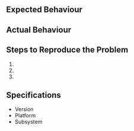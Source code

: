 ## Expected Behaviour

## Actual Behaviour

## Steps to Reproduce the Problem
1. 
2. 
3. 

## Specifications 

* Version 
* Platform 
* Subsystem